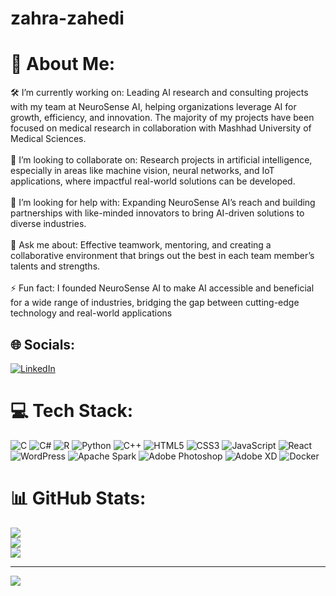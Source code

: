 # zahra-zahedi
# 💫 About Me:
🛠 I’m currently working on: Leading AI research and consulting projects with my team at NeuroSense AI, helping organizations leverage AI for growth, efficiency, and innovation. The majority of my projects have been focused on medical research in collaboration with Mashhad University of Medical Sciences.<br><br>👥 I’m looking to collaborate on: Research projects in artificial intelligence, especially in areas like machine vision, neural networks, and IoT applications, where impactful real-world solutions can be developed.<br><br>🤝 I’m looking for help with: Expanding NeuroSense AI’s reach and building partnerships with like-minded innovators to bring AI-driven solutions to diverse industries.<br><br>💬 Ask me about: Effective teamwork, mentoring, and creating a collaborative environment that brings out the best in each team member’s talents and strengths.<br><br>⚡ Fun fact: I founded NeuroSense AI to make AI accessible and beneficial for a wide range of industries, bridging the gap between cutting-edge technology and real-world applications


## 🌐 Socials:
[![LinkedIn](https://img.shields.io/badge/LinkedIn-%230077B5.svg?logo=linkedin&logoColor=white)](https://linkedin.com/in/https://www.linkedin.com/in/zara-zahedi/) 

# 💻 Tech Stack:
![C](https://img.shields.io/badge/c-%2300599C.svg?style=for-the-badge&logo=c&logoColor=white) ![C#](https://img.shields.io/badge/c%23-%23239120.svg?style=for-the-badge&logo=csharp&logoColor=white) ![R](https://img.shields.io/badge/r-%23276DC3.svg?style=for-the-badge&logo=r&logoColor=white) ![Python](https://img.shields.io/badge/python-3670A0?style=for-the-badge&logo=python&logoColor=ffdd54) ![C++](https://img.shields.io/badge/c++-%2300599C.svg?style=for-the-badge&logo=c%2B%2B&logoColor=white) ![HTML5](https://img.shields.io/badge/html5-%23E34F26.svg?style=for-the-badge&logo=html5&logoColor=white) ![CSS3](https://img.shields.io/badge/css3-%231572B6.svg?style=for-the-badge&logo=css3&logoColor=white) ![JavaScript](https://img.shields.io/badge/javascript-%23323330.svg?style=for-the-badge&logo=javascript&logoColor=%23F7DF1E) ![React](https://img.shields.io/badge/react-%2320232a.svg?style=for-the-badge&logo=react&logoColor=%2361DAFB) ![WordPress](https://img.shields.io/badge/WordPress-%23117AC9.svg?style=for-the-badge&logo=WordPress&logoColor=white) ![Apache Spark](https://img.shields.io/badge/Apache%20Spark-FDEE21?style=for-the-badge&logo=apachespark&logoColor=black) ![Adobe Photoshop](https://img.shields.io/badge/adobe%20photoshop-%2331A8FF.svg?style=for-the-badge&logo=adobe%20photoshop&logoColor=white) ![Adobe XD](https://img.shields.io/badge/Adobe%20XD-470137?style=for-the-badge&logo=Adobe%20XD&logoColor=#FF61F6) ![Docker](https://img.shields.io/badge/docker-%230db7ed.svg?style=for-the-badge&logo=docker&logoColor=white)
# 📊 GitHub Stats:
![](https://github-readme-stats.vercel.app/api?username=mlhzahedi&theme=dark&hide_border=false&include_all_commits=false&count_private=false)<br/>
![](https://github-readme-streak-stats.herokuapp.com/?user=mlhzahedi&theme=dark&hide_border=false)<br/>
![](https://github-readme-stats.vercel.app/api/top-langs/?username=mlhzahedi&theme=dark&hide_border=false&include_all_commits=false&count_private=false&layout=compact)

---
[![](https://visitcount.itsvg.in/api?id=mlhzahedi&icon=0&color=0)](https://visitcount.itsvg.in)

<!-- Proudly created with GPRM ( https://gprm.itsvg.in ) -->

